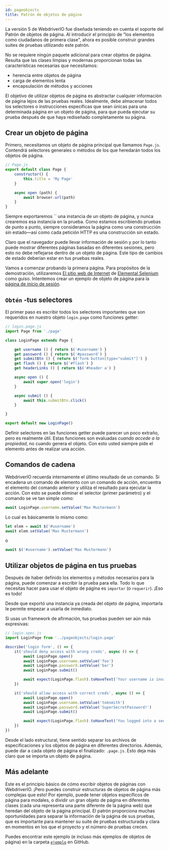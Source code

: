 ```yaml
---
id: pageobjects
title: Patrón de objetos de página
---
```


La versión 5 de WebdriverIO fue diseñada teniendo en cuenta el soporte del Patrón de objetos de página. Al introducir el principio de "los elementos como ciudadanos de primera clase", ahora es posible construir grandes suites de pruebas utilizando este patrón.

No se requiere ningún paquete adicional para crear objetos de página. Resulta que las clases limpias y modernas proporcionan todas las características necesarias que necesitamos:

- herencia entre objetos de página
- carga de elementos lenta
- encapsulación de métodos y acciones

El objetivo de utilizar objetos de página es abstractar cualquier información de página lejos de las pruebas reales. Idealmente, debe almacenar todos los selectores o instrucciones específicas que sean únicas para una determinada página en un objeto de página, para que pueda ejecutar su prueba después de que haya rediseñado completamente su página.

## Crear un objeto de página

Primero, necesitamos un objeto de página principal que llamamos `Page.js`. Contendrá selectores generales o métodos de los que heredarán todos los objetos de página.

```js
// Page.js
export default class Page {
    constructor() {
        this.title = 'My Page'
    }

    async open (path) {
        await browser.url(path)
    }
}
```

Siempre exportaremos `` una instancia de un objeto de página, y nunca crearemos esa instancia en la prueba. Como estamos escribiendo pruebas de punto a punto, siempre consideramos la página como una construcción sin estado&mdash;así como cada petición HTTP es una construcción sin estado.

Claro que el navegador puede llevar información de sesión y por lo tanto puede mostrar diferentes páginas basadas en diferentes sesiones, pero esto no debe reflejarse dentro de un objeto de página. Este tipo de cambios de estado deberían estar en tus pruebas reales.

Vamos a comenzar probando la primera página. Para propósitos de la demostración, utilizaremos [El sitio web de Internet](http://the-internet.herokuapp.com) de [Elemental Selenium](http://elementalselenium.com) como guiso. Intentemos crear un ejemplo de objeto de página para la [página de inicio de sesión](http://the-internet.herokuapp.com/login).

## `Obtén` -tus selectores

El primer paso es escribir todos los selectores importantes que son requeridos en nuestro objeto `login.page` como funciones getter:

```js
// login.page.js
import Page from './page'

class LoginPage extends Page {

    get username () { return $('#username') }
    get password () { return $('#password') }
    get submitBtn () { return $('form button[type="submit"]') }
    get flash () { return $('#flash') }
    get headerLinks () { return $$('#header a') }

    async open () {
        await super.open('login')
    }

    async submit () {
        await this.submitBtn.click()
    }

}

export default new LoginPage()
```

Definir selectores en las funciones getter puede parecer un poco extraño, pero es realmente útil. Estas funciones son evaluadas _cuando accede a la propiedad_, no cuando genera el objeto. Con esto usted siempre pide el elemento antes de realizar una acción.

## Comandos de cadena

WebdriverIO recuerda internamente el último resultado de un comando. Si encadena un comando de elemento con un comando de acción, encuentra el elemento del comando anterior y utiliza el resultado para ejecutar la acción. Con esto se puede eliminar el selector (primer parámetro) y el comando se ve tan simple como:

```js
await LoginPage.username.setValue('Max Mustermann')
```

Lo cual es básicamente lo mismo como:

```js
let elem = await $('#username')
await elem.setValue('Max Mustermann')
```

o

```js
await $('#username').setValue('Max Mustermann')
```

## Utilizar objetos de página en tus pruebas

Después de haber definido los elementos y métodos necesarios para la página, puede comenzar a escribir la prueba para ella. Todo lo que necesitas hacer para usar el objeto de página es `importar` (o `requerir`). ¡Eso es todo!

Desde que exportó una instancia ya creada del objeto de página, importarla le permite empezar a usarla de inmediato.

Si usas un framework de afirmación, tus pruebas pueden ser aún más expresivas:

```js
// login.spec.js
import LoginPage from '../pageobjects/login.page'

describe('login form', () => {
    it('should deny access with wrong creds', async () => {
        await LoginPage.open()
        await LoginPage.username.setValue('foo')
        await LoginPage.password.setValue('bar')
        await LoginPage.submit()

        await expect(LoginPage.flash).toHaveText('Your username is invalid!')
    })

    it('should allow access with correct creds', async () => {
        await LoginPage.open()
        await LoginPage.username.setValue('tomsmith')
        await LoginPage.password.setValue('SuperSecretPassword!')
        await LoginPage.submit()

        await expect(LoginPage.flash).toHaveText('You logged into a secure area!')
    })
})
```

Desde el lado estructural, tiene sentido separar los archivos de especificaciones y los objetos de página en diferentes directorios. Además, puede dar a cada objeto de página el finalizado: `.page.js`. Esto deja más claro que se importa un objeto de página.

## Más adelante

Este es el principio básico de cómo escribir objetos de páginas con WebdriverIO. ¡Pero puedes construir estructuras de objetos de página más complejas que esto! Por ejemplo, puede tener objetos específicos de página para modales, o dividir un gran objeto de página en diferentes clases (cada una representa una parte diferente de la página web) que heredan del objeto de la página principal. El patrón proporciona muchas oportunidades para separar la información de la página de sus pruebas, que es importante para mantener su suite de pruebas estructurada y clara en momentos en los que el proyecto y el número de pruebas crecen.

Puedes encontrar este ejemplo (e incluso más ejemplos de objetos de página) en la carpeta [`ejemplo`](https://github.com/webdriverio/webdriverio/tree/main/examples/pageobject) en GitHub.
